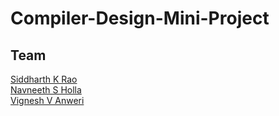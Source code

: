 # Compiler-Design-Mini-Project

## Team
[Siddharth K Rao](https://github.com/Siddharth-K-Rao)<br>
[Navneeth S Holla](https://github.com/NavneethSH)<br>
[Vignesh V Anweri](https://github.com/vignesh-11)
